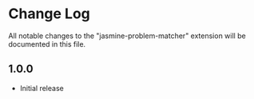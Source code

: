 # Change Log
All notable changes to the "jasmine-problem-matcher" extension will be documented in this file.

## 1.0.0
- Initial release